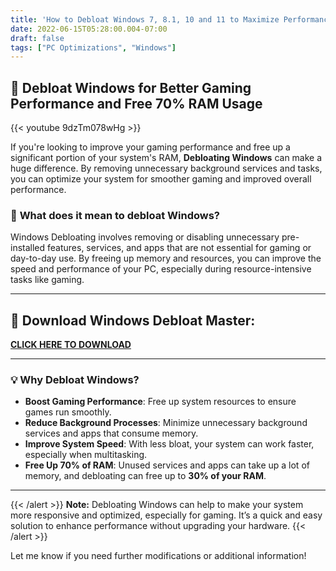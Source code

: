 ```yaml
---
title: 'How to Debloat Windows 7, 8.1, 10 and 11 to Maximize Performance.'
date: 2022-06-15T05:28:00.004-07:00
draft: false
tags: ["PC Optimizations", "Windows"]
---
```

## 🚀 **Debloat Windows for Better Gaming Performance and Free 70% RAM Usage**

{{< youtube 9dzTm078wHg >}}

If you're looking to improve your gaming performance and free up a significant portion of your system's RAM, **Debloating Windows** can make a huge difference. By removing unnecessary background services and tasks, you can optimize your system for smoother gaming and improved overall performance.

### 🔧 **What does it mean to debloat Windows?**

Windows Debloating involves removing or disabling unnecessary pre-installed features, services, and apps that are not essential for gaming or day-to-day use. By freeing up memory and resources, you can improve the speed and performance of your PC, especially during resource-intensive tasks like gaming.

---

## 🔗 **Download Windows Debloat Master:**

[**CLICK HERE TO DOWNLOAD**](https://tinyurl.com/gbytdebloater)

---

### 💡 **Why Debloat Windows?**

- **Boost Gaming Performance**: Free up system resources to ensure games run smoothly.
- **Reduce Background Processes**: Minimize unnecessary background services and apps that consume memory.
- **Improve System Speed**: With less bloat, your system can work faster, especially when multitasking.
- **Free Up 70% of RAM**: Unused services and apps can take up a lot of memory, and debloating can free up to **30% of your RAM**.

---

{{< /alert >}}
**Note:** Debloating Windows can help to make your system more responsive and optimized, especially for gaming. It’s a quick and easy solution to enhance performance without upgrading your hardware.
{{< /alert >}} 

Let me know if you need further modifications or additional information!
